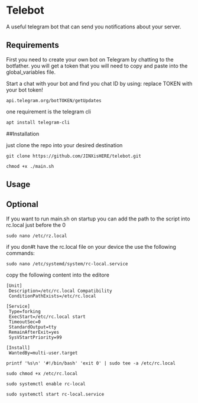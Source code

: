 # Telebot

A useful telegram bot that can send you notifications about your server.
## Requirements 

First you need to create your own bot on Telegram by chatting to the botfather.
you will get a token that you will need to copy and paste into the global_variables file.


Start a chat with your bot and find you chat ID by using:
replace TOKEN with your bot token!
```
api.telegram.org/botTOKEN/getUpdates
``` 

one requirement is the telegram cli 

```bash
apt install telegram-cli
```
##Installation

just clone the repo into your desired destination

```
git clone https://github.com/JINXisHERE/telebot.git
```
```
chmod +x ./main.sh
```

## Usage

## Optional

If you want to run main.sh on startup you can add the path to the script into rc.local just before the 0
```
sudo nano /etc/rz.local
```

if you don#t have the rc.local file on your device the use the following commands:
```
sudo nano /etc/systemd/system/rc-local.service
```
copy the following content into the editore
```
[Unit]
 Description=/etc/rc.local Compatibility
 ConditionPathExists=/etc/rc.local

[Service]
 Type=forking
 ExecStart=/etc/rc.local start
 TimeoutSec=0
 StandardOutput=tty
 RemainAfterExit=yes
 SysVStartPriority=99

[Install]
 WantedBy=multi-user.target
```
```
printf '%s\n' '#!/bin/bash' 'exit 0' | sudo tee -a /etc/rc.local
```
```
sudo chmod +x /etc/rc.local
```
```
sudo systemctl enable rc-local
```
```
sudo systemctl start rc-local.service
```